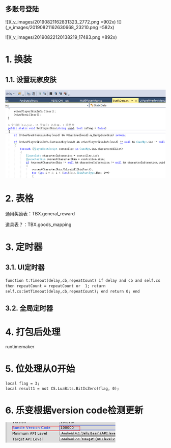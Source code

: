 ## 多账号登陆
![](_v_images/20190821162831323_2772.png =902x)
![](_v_images/20190821162630668_23210.png =582x)

![](_v_images/20190822120138219_17483.png =892x)
# 1. 换装
## 1.1. 设置玩家皮肤
![](_v_images/20190820160024014_17786.png)

# 2. 表格

通用奖励表：TBX.general_reward 

道具表？：TBX.goods_mapping

# 3. 定时器
## 3.1. UI定时器
`
function t:Timeout(delay,cb,repeatCount)
	if delay and cb and self.cs then
		repeatCount = repeatCount or  1;
        return self.cs:SetTimeout(delay,cb,repeatCount);
    end
    return 0;
end
`

## 3.2. 全局定时器



# 4. 打包后处理
runtimemaker

# 5. 位处理从0开始

```
local flag = 3;
local result1 = not CS.LuaBits.BitIsZero(flag, 0);
```

# 6. 乐变根据version code检测更新
![](_v_images/20190805100911958_26431.png)